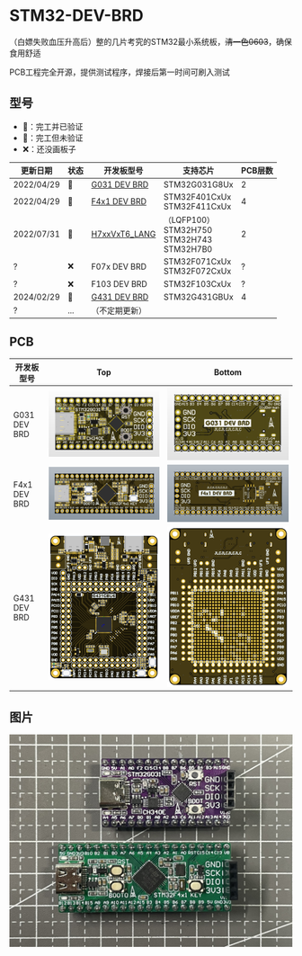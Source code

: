 # STM32-DEV-BRD

（白嫖失败血压升高后）整的几片考究的STM32最小系统板，~~清一色0603~~，确保食用舒适

PCB工程完全开源，提供测试程序，焊接后第一时间可刷入测试

## 型号

- 💚：完工并已验证
- :yellow_heart:：完工但未验证
- :x:：还没画板子

| 更新日期   | 状态           | 开发板型号                                                   | 支持芯片                                                 | PCB层数 |
| ---------- | -------------- | ------------------------------------------------------------ | -------------------------------------------------------- | ------- |
| 2022/04/29 | 💚              | [G031 DEV BRD](https://github.com/oldgerman/STM32-DEV-BRD/tree/master/G031_Dev) | STM32G031G8Ux                                            | 2       |
| 2022/04/29 | 💚              | [F4x1 DEV BRD](https://github.com/oldgerman/STM32-DEV-BRD/tree/master/F4x1_Dev) | STM32F401CxUx<br />STM32F411CxUx                         | 4       |
| 2022/07/31 | :yellow_heart: | [H7xxVxT6_LANG](https://github.com/oldgerman/STM32-DEV-BRD/tree/master/H7xxVxT6_LANG) | （LQFP100）<br />STM32H750<br />STM32H743<br />STM32H7B0 | 2       |
| ?          | :x:            | F07x DEV BRD                                                 | STM32F071CxUx<br />STM32F072CxUx                         | ?       |
| ?          | :x:            | F103 DEV BRD                                                 | STM32F103CxUx                                            | ?       |
| 2024/02/29 | :yellow_heart: | [G431 DEV BRD](https://github.com/oldgerman/STM32-DEV-BRD/tree/master/G431_Dev) | STM32G431GBUx                                            | 4       |
| ?          | ...            | （不定期更新）                                               |                                                          |         |

## PCB

| 开发板型号   | Top                                                          | Bottom                                                       |
| ------------ | ------------------------------------------------------------ | ------------------------------------------------------------ |
| G031 DEV BRD | ![Top_3Dview](G031_Dev/G031_Dev_Project/Images/Top_3Dview.png) | ![Bottom_3Dview_NP](G031_Dev/G031_Dev_Project/Images/Bottom_3Dview_NP.png) |
| F4x1 DEV BRD | ![Top_3Dview](F4x1_Dev/F4x1_Dev_Project/Images/Top_3Dview.png) | ![Bottom_3Dview_NP](F4x1_Dev/F4x1_Dev_Project/Images/Bottom_3Dview_NP.png) |
| G431 DEV BRD | ![20240229_2D_TOP](G431_Dev/G431_Dev_Project/Altium/Images/20240229_2D_TOP.png) | ![20240229_2D_BOTTOM](G431_Dev/G431_Dev_Project/Altium/Images/20240229_2D_BOTTOM.png) |

## 图片

![mix(1)](Images/mix(1).jpeg)

